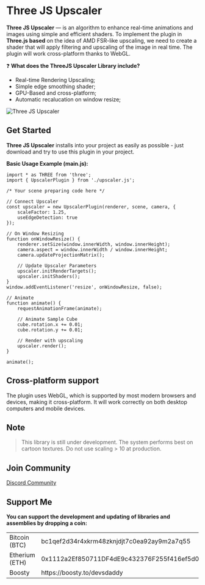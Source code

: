 # Three JS Upscaler
**Three JS Upscaler** — is an algorithm to enhance real-time animations and images using simple and efficient shaders. 
To implement the plugin in **Three.js based** on the idea of AMD FSR-like upscaling, we need to create a shader that will apply filtering and upscaling of the image in real time. The plugin will work cross-platform thanks to WebGL.

❓ **What does the ThreeJS Upscaler Library include?**
- Real-time Rendering Upscaling;
- Simple edge smoothing shader;
- GPU-Based and cross-platform;
- Automatic recalucation on window resize;

![Three JS Upscaler](https://github.com/user-attachments/assets/11290a38-66a7-43e7-8764-6c39b8885d0a)

## Get Started
**Three JS Upscaler** installs into your project as easily as possible - just download and try to use this plugin in your project.

**Basic Usage Example (main.js):**
```
import * as THREE from 'three';
import { UpscalerPlugin } from './upscaler.js';

/* Your scene preparing code here */

// Connect Upscaler
const upscaler = new UpscalerPlugin(renderer, scene, camera, {
    scaleFactor: 1.25,
    useEdgeDetection: true
});

// On Window Resizing
function onWindowResize() {
    renderer.setSize(window.innerWidth, window.innerHeight);
    camera.aspect = window.innerWidth / window.innerHeight;
    camera.updateProjectionMatrix();
    
    // Update Upscaler Parameters
    upscaler.initRenderTargets();
    upscaler.initShaders();
}
window.addEventListener('resize', onWindowResize, false);

// Animate
function animate() {
    requestAnimationFrame(animate);

    // Animate Sample Cube
    cube.rotation.x += 0.01;
    cube.rotation.y += 0.01;

    // Render with upscaling
    upscaler.render();
}

animate();
```

## Cross-platform support
The plugin uses WebGL, which is supported by most modern browsers and devices, making it cross-platform. It will work correctly on both desktop computers and mobile devices.

## Note
> This library is still under development. The system performs best on cartoon textures. Do not use scaling > 10 at production.

## Join Community
[Discord Community](https://discord.gg/xuNTKRDebx)

## Support Me
**You can support the development and updating of libraries and assemblies by dropping a coin:**
<table>
  <tr><td>Bitcoin (BTC)</td><td>bc1qef2d34r4xkrm48zknjdjt7c0ea92ay9m2a7q55</td></tr>
  <tr><td>Etherium (ETH)</td><td>0x1112a2Ef850711DF4dE9c432376F255f416ef5d0</td></tr>
  <tr><td>Boosty</td><td>https://boosty.to/devsdaddy</td></tr>
</table>
